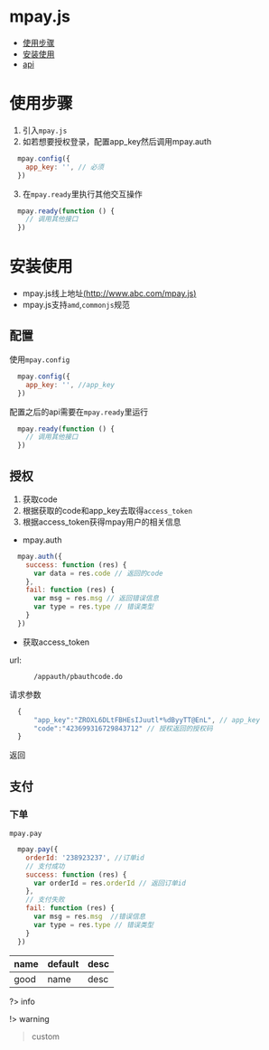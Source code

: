 # mpay.js
- [使用步骤][0]
- [安装使用][1]
- [api][2]

# 使用步骤
  1. 引入`mpay.js`
  2. 如若想要授权登录，配置app_key然后调用mpay.auth
  ```js
    mpay.config({
      app_key: '', // 必须
    })
  ```
  3. 在`mpay.ready`里执行其他交互操作
  ```js
    mpay.ready(function () {
      // 调用其他接口
    })
  ```
  
# 安装使用
  - mpay.js线上地址[(http://www.abc.com/mpay.js)](http://www.abcdefg.com/mpay.js?_blank)
  - mpay.js支持`amd`,`commonjs`规范

## 配置
  使用`mpay.config`
  ```js
    mpay.config({
      app_key: '', //app_key
    })
  ```
  配置之后的api需要在`mpay.ready`里运行
  ```js
    mpay.ready(function () {
      // 调用其他接口
    })
  ```
## 授权
  1. 获取code
  2. 根据获取的code和app_key去取得`access_token`
  3. 根据access_token获得mpay用户的相关信息
  
  - mpay.auth
  ```js
    mpay.auth({
      success: function (res) {
        var data = res.code // 返回的code
      },
      fail: function (res) {
        var msg = res.msg // 返回错误信息
        var type = res.type // 错误类型
      }
    })
  ```
  - 获取access_token
  
  url:  
  
          /appauth/pbauthcode.do
  
  请求参数
  
  ```js
    {
        "app_key":"ZROXL6DLtFBHEsIJuutl*%dByyTT@EnL", // app_key
        "code":"423699316729843712" // 授权返回的授权码
    }
  ```
  
  返回
  
  
  
## 支付

### 下单

  `mpay.pay`
  
  ```js
    mpay.pay({
      orderId: '238923237', //订单id
      // 支付成功
      success: function (res) {
        var orderId = res.orderId // 返回订单id
      },
      // 支付失败
      fail: function (res) {
        var msg = res.msg  //错误信息
        var type = res.type // 错误类型
      }
    })
  ```

  |name|default|desc|
  |:---|:---|:---|
  |good|name|desc|


?> info

!> warning

> custom


  
[0]: #使用步骤
[1]: #安装使用
[2]: #api